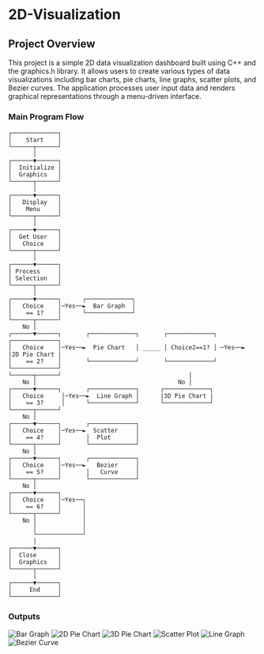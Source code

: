 # 2D-Visualization
## Project Overview
This project is a simple 2D data visualization dashboard built using C++ and the graphics.h library. It allows users to create various types of data visualizations including bar charts, pie charts, line graphs, scatter plots, and Bezier curves. The application processes user input data and renders graphical representations through a menu-driven interface.

### Main Program Flow
```
┌─────────────┐
│    Start    │
└──────┬──────┘
       │
┌──────▼──────┐
│  Initialize │
│  Graphics   │
└──────┬──────┘
       │
┌──────▼──────┐
│   Display   │
│    Menu     │
└──────┬──────┘
       │
┌──────▼──────┐
│  Get User   │
│   Choice    │
└──────┬──────┘
       │
┌──────▼──────┐
│ Process     │
│ Selection   │
└──────┬──────┘
       │
┌──────▼──────┐      ┌─────────────┐
│   Choice    │─Yes──►  Bar Graph  │
│    == 1?    │      └─────────────┘
└──────┬──────┘
    No │
┌──────▼──────┐       ┌─────────────┐       ┌─────────────┐         ┌─────────────┐
│   Choice    │─Yes──►  Pie Chart   │ _____ │ Choice2==1? │ ─Yes──► |2D Pie Chart |
│    == 2?    │       └─────────────┘       └─────────────┘         └─────────────┘
└──────┬──────┘                                    |
    No │                                        No │
┌──────▼──────┐       ┌─────────────┐      ┌─────────────┐
│   Choice     │─Yes──►  Line Graph │      |3D Pie Chart |
│    == 3?     │      └─────────────┘      └─────────────┘
└──────┬──────┘
    No │
┌──────▼──────┐       ┌─────────────┐
│   Choice    │─Yes──►  Scatter     │
│    == 4?    │       │  Plot       │
└──────┬──────┘       └─────────────┘
    No │
┌──────▼──────┐       ┌─────────────┐
│   Choice    │─Yes──►   Bezier     │
│    == 5?    │       │   Curve     │
└──────┬──────┘       └─────────────┘
    No │
┌──────▼──────┐
│   Choice    │─Yes──┐
│    == 6?    │      │
└──────┬──────┘      │
    No │             │
       │             │
       └─────────────┘
       │
┌──────▼──────┐
│  Close      │
│  Graphics   │
└──────┬──────┘
       │
┌──────▼──────┐
│     End     │
└─────────────┘
```
### Outputs
![Bar Graph](images/bargraph.png)
![2D Pie Chart](images/2dpie.png)
![3D Pie Chart](images/3dpie.png)
![Scatter Plot](images/scatter.png)
![Line Graph](images/linegraph.png)
![Bezier Curve](images/bezier.png)

